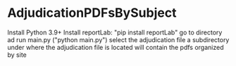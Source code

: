 # AdjudicationPDFsBySubject

Install Python 3.9+
Install reportLab: "pip install reportLab"
go to directory ad run main.py ("python main.py")
select the adjudication file
a subdirectory under where the adjudication file is located will contain the pdfs organized by site
